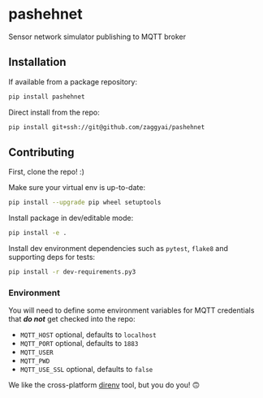 # pashehnet
Sensor network simulator publishing to MQTT broker

## Installation

If available from a package repository:
```bash
pip install pashehnet
```

Direct install from the repo:
```bash
pip install git+ssh://git@github.com/zaggyai/pashehnet
```

## Contributing

First, clone the repo!  :)

Make sure your virtual env is up-to-date:
```bash
pip install --upgrade pip wheel setuptools
```

Install package in dev/editable mode:
```bash
pip install -e .
```

Install dev environment dependencies such as `pytest`, `flake8` and supporting deps for tests:
```bash
pip install -r dev-requirements.py3
```

### Environment

You will need to define some environment variables for MQTT credentials that **_do not_** get checked into the repo:

- `MQTT_HOST` optional, defaults to `localhost`
- `MQTT_PORT` optional, defaults to `1883`
- `MQTT_USER`
- `MQTT_PWD`
- `MQTT_USE_SSL` optional, defaults to `false`

We like the cross-platform [direnv](https://direnv.net/) tool, but you do you!  :upside_down_face: